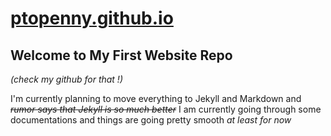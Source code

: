 # [ptopenny.github.io](http://ptopenny.github.io/)

Welcome to My First Website Repo
---
*(check my github for that !)*

I'm currently planning to move everything to Jekyll and Markdown and ~~*rumor says that Jekyll is so much better*~~ I am currently going through some documentations and things are going pretty smooth *at least for now*


